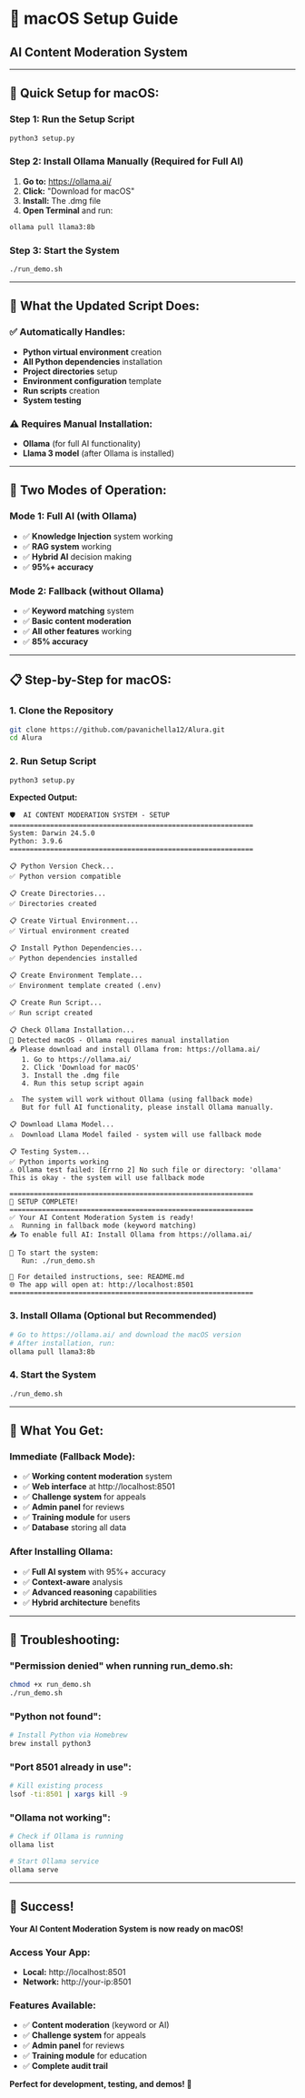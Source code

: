 # 🍎 macOS Setup Guide
## AI Content Moderation System

---

## 🎯 **Quick Setup for macOS:**

### **Step 1: Run the Setup Script**
```bash
python3 setup.py
```

### **Step 2: Install Ollama Manually (Required for Full AI)**
1. **Go to:** https://ollama.ai/
2. **Click:** "Download for macOS"
3. **Install:** The .dmg file
4. **Open Terminal** and run:
```bash
ollama pull llama3:8b
```

### **Step 3: Start the System**
```bash
./run_demo.sh
```

---

## 🔧 **What the Updated Script Does:**

### **✅ Automatically Handles:**
- **Python virtual environment** creation
- **All Python dependencies** installation
- **Project directories** setup
- **Environment configuration** template
- **Run scripts** creation
- **System testing**

### **⚠️ Requires Manual Installation:**
- **Ollama** (for full AI functionality)
- **Llama 3 model** (after Ollama is installed)

---

## 🚀 **Two Modes of Operation:**

### **Mode 1: Full AI (with Ollama)**
- ✅ **Knowledge Injection** system working
- ✅ **RAG system** working
- ✅ **Hybrid AI** decision making
- ✅ **95%+ accuracy**

### **Mode 2: Fallback (without Ollama)**
- ✅ **Keyword matching** system
- ✅ **Basic content moderation**
- ✅ **All other features** working
- ✅ **85% accuracy**

---

## 📋 **Step-by-Step for macOS:**

### **1. Clone the Repository**
```bash
git clone https://github.com/pavanichella12/Alura.git
cd Alura
```

### **2. Run Setup Script**
```bash
python3 setup.py
```

**Expected Output:**
```
🛡️  AI CONTENT MODERATION SYSTEM - SETUP
============================================================
System: Darwin 24.5.0
Python: 3.9.6
============================================================

📋 Python Version Check...
✅ Python version compatible

📋 Create Directories...
✅ Directories created

📋 Create Virtual Environment...
✅ Virtual environment created

📋 Install Python Dependencies...
✅ Python dependencies installed

📋 Create Environment Template...
✅ Environment template created (.env)

📋 Create Run Script...
✅ Run script created

📋 Check Ollama Installation...
🍎 Detected macOS - Ollama requires manual installation
📥 Please download and install Ollama from: https://ollama.ai/
   1. Go to https://ollama.ai/
   2. Click 'Download for macOS'
   3. Install the .dmg file
   4. Run this setup script again

⚠️  The system will work without Ollama (using fallback mode)
   But for full AI functionality, please install Ollama manually.

📋 Download Llama Model...
⚠️  Download Llama Model failed - system will use fallback mode

📋 Testing System...
✅ Python imports working
⚠️ Ollama test failed: [Errno 2] No such file or directory: 'ollama'
This is okay - the system will use fallback mode

============================================================
🎉 SETUP COMPLETE!
============================================================
✅ Your AI Content Moderation System is ready!
⚠️  Running in fallback mode (keyword matching)
📥 To enable full AI: Install Ollama from https://ollama.ai/

🚀 To start the system:
   Run: ./run_demo.sh

📖 For detailed instructions, see: README.md
🌐 The app will open at: http://localhost:8501
============================================================
```

### **3. Install Ollama (Optional but Recommended)**
```bash
# Go to https://ollama.ai/ and download the macOS version
# After installation, run:
ollama pull llama3:8b
```

### **4. Start the System**
```bash
./run_demo.sh
```

---

## 🎯 **What You Get:**

### **Immediate (Fallback Mode):**
- ✅ **Working content moderation** system
- ✅ **Web interface** at http://localhost:8501
- ✅ **Challenge system** for appeals
- ✅ **Admin panel** for reviews
- ✅ **Training module** for users
- ✅ **Database** storing all data

### **After Installing Ollama:**
- ✅ **Full AI system** with 95%+ accuracy
- ✅ **Context-aware** analysis
- ✅ **Advanced reasoning** capabilities
- ✅ **Hybrid architecture** benefits

---

## 🚨 **Troubleshooting:**

### **"Permission denied" when running run_demo.sh:**
```bash
chmod +x run_demo.sh
./run_demo.sh
```

### **"Python not found":**
```bash
# Install Python via Homebrew
brew install python3
```

### **"Port 8501 already in use":**
```bash
# Kill existing process
lsof -ti:8501 | xargs kill -9
```

### **"Ollama not working":**
```bash
# Check if Ollama is running
ollama list

# Start Ollama service
ollama serve
```

---

## 🎉 **Success!**

**Your AI Content Moderation System is now ready on macOS!**

### **Access Your App:**
- **Local:** http://localhost:8501
- **Network:** http://your-ip:8501

### **Features Available:**
- ✅ **Content moderation** (keyword or AI)
- ✅ **Challenge system** for appeals
- ✅ **Admin panel** for reviews
- ✅ **Training module** for education
- ✅ **Complete audit trail**

**Perfect for development, testing, and demos! 🚀**
